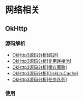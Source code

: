 # 网络相关

## OkHttp

### 源码解析

* [OkHttp3源码分析\[综述\]](http://www.jianshu.com/p/aad5aacd79bf)
* [OkHttp3源码分析\[复用连接池\]](http://www.jianshu.com/p/92a61357164b)
* [OkHttp3源码分析\[缓存策略\]](http://www.jianshu.com/p/9cebbbd0eeab)
* [OkHttp3源码分析\[DiskLruCache\]](http://www.jianshu.com/p/23b8aa490a6b)
* [OkHttp3源码分析\[任务队列\]](http://www.jianshu.com/p/6637369d02e7)

### 使用



